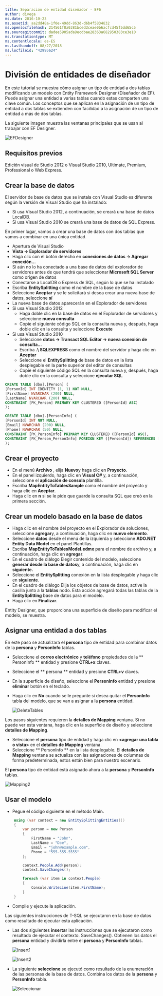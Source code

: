 ```yaml
---
title: Separación de entidad diseñador - EF6
author: divega
ms.date: 2016-10-23
ms.assetid: aa2dd48a-1f0e-49dd-863d-d6b4f5834832
ms.openlocfilehash: 214561f0a0381bced3ceae0b6acfcd45f5dd65c5
ms.sourcegitcommit: dadee5905ada9ecdbae28363a682950383ce3e10
ms.translationtype: MT
ms.contentlocale: es-ES
ms.lasthandoff: 08/27/2018
ms.locfileid: "42995624"
---
```

# <a name="designer-entity-splitting"></a>División de entidades de diseñador
En este tutorial se muestra cómo asignar un tipo de entidad a dos tablas modificando un modelo con Entity Framework Designer (Diseñador de EF). Puede asignar una entidad a varias tablas cuando estas comparten una clave común. Los conceptos que se aplican en la asignación de un tipo de entidad a dos tablas se extienden con facilidad a la asignación de un tipo de entidad a más de dos tablas.

La siguiente imagen muestra las ventanas principales que se usan al trabajar con EF Designer.

![EFDesigner](~/ef6/media/efdesigner.png)

## <a name="prerequisites"></a>Requisitos previos

Edición visual de Studio 2012 o Visual Studio 2010, Ultimate, Premium, Professional o Web Express.

## <a name="create-the-database"></a>Crear la base de datos

El servidor de base de datos que se instala con Visual Studio es diferente según la versión de Visual Studio que ha instalado:

-   Si usa Visual Studio 2012, a continuación, se creará una base de datos LocalDB.
-   Si usa Visual Studio 2010 se creará una base de datos de SQL Express.

En primer lugar, vamos a crear una base de datos con dos tablas que vamos a combinar en una única entidad.

-   Apertura de Visual Studio
-   **Vista -&gt; Explorador de servidores**
-   Haga clic con el botón derecho en **conexiones de datos -&gt; Agregar conexión...**
-   Si aún no lo ha conectado a una base de datos del explorador de servidores antes de que tendrá que seleccionar **Microsoft SQL Server** como origen de datos
-   Conectarse a LocalDB o Express de SQL, según lo que se ha instalado
-   Escriba **EntitySplitting** como el nombre de la base de datos
-   Seleccione **Aceptar** y se le solicitará si desea crear una nueva base de datos, seleccione **sí**
-   La nueva base de datos aparecerán en el Explorador de servidores
-   Si usa Visual Studio 2012
    -   Haga doble clic en la base de datos en el Explorador de servidores y seleccione **nueva consulta**
    -   Copie el siguiente código SQL en la consulta nueva y, después, haga doble clic en la consulta y seleccione **Execute**
-   Si usa Visual Studio 2010
    -   Seleccione **datos -&gt; Transact SQL Editor -&gt; nueva conexión de consulta...**
    -   Escriba **.\\ SQLEXPRESS** como el nombre del servidor y haga clic en **Aceptar**
    -   Seleccione el **EntitySplitting** de base de datos en la lista desplegable en la parte superior del editor de consultas
    -   Copie el siguiente código SQL en la consulta nueva y, después, haga doble clic en la consulta y seleccione **ejecutar SQL**

``` SQL
CREATE TABLE [dbo].[Person] (
[PersonId] INT IDENTITY (1, 1) NOT NULL,
[FirstName] NVARCHAR (200) NULL,
[LastName] NVARCHAR (200) NULL,
CONSTRAINT [PK_Person] PRIMARY KEY CLUSTERED ([PersonId] ASC)
);

CREATE TABLE [dbo].[PersonInfo] (
[PersonId] INT NOT NULL,
[Email] NVARCHAR (200) NULL,
[Phone] NVARCHAR (50) NULL,
CONSTRAINT [PK_PersonInfo] PRIMARY KEY CLUSTERED ([PersonId] ASC),
CONSTRAINT [FK_Person_PersonInfo] FOREIGN KEY ([PersonId]) REFERENCES [dbo].[Person] ([PersonId]) ON DELETE CASCADE
);
```

## <a name="create-the-project"></a>Crear el proyecto

-   En el menú **Archivo** , elija **Nuevo**y haga clic en **Proyecto**.
-   En el panel izquierdo, haga clic en **Visual C\#** y, a continuación, seleccione el **aplicación de consola** plantilla.
-   Escriba **MapEntityToTablesSample** como el nombre del proyecto y haga clic en **Aceptar**.
-   Haga clic en **n** si se le pide que guarde la consulta SQL que creó en la primera sección.

## <a name="create-a-model-based-on-the-database"></a>Crear un modelo basado en la base de datos

-   Haga clic en el nombre del proyecto en el Explorador de soluciones, seleccione **agregar**y, a continuación, haga clic en **nuevo elemento**.
-   Seleccione **datos** desde el menú de la izquierda y seleccione **ADO.NET Entity Data Model** en el panel Plantillas.
-   Escriba **MapEntityToTablesModel.edmx** para el nombre de archivo y, a continuación, haga clic en **agregar**.
-   En el cuadro de diálogo Elegir contenido del modelo, seleccione **generar desde la base de datos**y, a continuación, haga clic en **siguiente.**
-   Seleccione el **EntitySplitting** conexión en la lista desplegable y haga clic en **siguiente**.
-   En el cuadro de diálogo Elija los objetos de base de datos, active la casilla junto a la **tablas** nodo.
    Esta acción agregará todas las tablas de la **EntitySplitting** base de datos para el modelo.
-   Haga clic en **Finalizar**.

Entity Designer, que proporciona una superficie de diseño para modificar el modelo, se muestra.

## <a name="map-an-entity-to-two-tables"></a>Asignar una entidad a dos tablas

En este paso se actualizará el **persona** tipo de entidad para combinar datos de la **persona** y **PersonInfo** tablas.

-   Seleccione el **correo electrónico** y **teléfono** propiedades de la ** PersonInfo ** entidad y presione **CTRL+x** claves.
-   Seleccione el ** persona ** entidad y presione **CTRL+v** claves.
-   En la superficie de diseño, seleccione el **PersonInfo** entidad y presione **eliminar** botón en el teclado.
-   Haga clic en **No** cuando se le pregunte si desea quitar el **PersonInfo** tabla del modelo, que se van a asignar a la **persona** entidad.

    ![DeleteTables](~/ef6/media/deletetables.png)

Los pasos siguientes requieren la **detalles de Mapping** ventana. Si no puede ver esta ventana, haga clic en la superficie de diseño y seleccione **detalles de Mapping**.

-   Seleccione el **persona** tipo de entidad y haga clic en **&lt;agregar una tabla o vista&gt;** en el **detalles de Mapping** ventana.
-   Seleccione ** PersonInfo ** en la lista desplegable.
    El **detalles de Mapping** ventana se actualiza con las asignaciones de columnas de forma predeterminada, estos están bien para nuestro escenario.

El **persona** tipo de entidad está asignado ahora a la **persona** y **PersonInfo** tablas.

![Mapping2](~/ef6/media/mapping2.png)

## <a name="use-the-model"></a>Usar el modelo

-   Pegue el código siguiente en el método Main.

``` csharp
    using (var context = new EntitySplittingEntities())
    {
        var person = new Person
        {
            FirstName = "John",
            LastName = "Doe",
            Email = "john@example.com",
            Phone = "555-555-5555"
        };

        context.People.Add(person);
        context.SaveChanges();

        foreach (var item in context.People)
        {
            Console.WriteLine(item.FirstName);
        }
    }
```

-   Compile y ejecute la aplicación.

Las siguientes instrucciones de T-SQL se ejecutaron en la base de datos como resultado de ejecutar esta aplicación. 

-   Las dos siguientes **insertar** las instrucciones que se ejecutaron como resultado de ejecutar el contexto. SaveChanges(). Obtienen los datos el **persona** entidad y dividirla entre el **persona** y **PersonInfo** tablas.

    ![Insert1](~/ef6/media/insert1.png)

    ![Insert2](~/ef6/media/insert2.png)
-   La siguiente **seleccione** se ejecutó como resultado de la enumeración de las personas de la base de datos. Combina los datos de la **persona** y **PersonInfo** tabla.

    ![Seleccionar](~/ef6/media/select.png)
